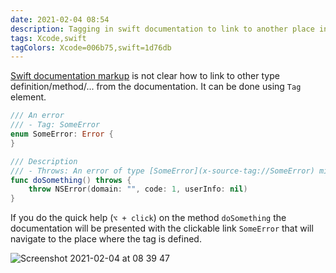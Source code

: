```yaml
---
date: 2021-02-04 08:54
description: Tagging in swift documentation to link to another place in the code base
tags: Xcode,swift
tagColors: Xcode=006b75,swift=1d76db
---
```

[Swift documentation markup](https://developer.apple.com/library/archive/documentation/Xcode/Reference/xcode_markup_formatting_ref/) is not clear how to link to other type definition/method/... from the documentation.
It can be done using `Tag` element.

```swift
/// An error
/// - Tag: SomeError
enum SomeError: Error {
}

/// Description
/// - Throws: An error of type [SomeError](x-source-tag://SomeError) might be thrown
func doSomething() throws {
    throw NSError(domain: "", code: 1, userInfo: nil)
}
```

If you do the quick help (`⌥ + click`) on the method `doSomething` the documentation will be presented with the clickable link `SomeError` that will navigate to the place where the tag is defined.

![Screenshot 2021-02-04 at 08 39 47](https://user-images.githubusercontent.com/1753816/106861707-66d93200-66c6-11eb-93f5-e3bf106fa9a5.png)
